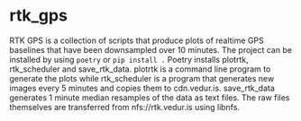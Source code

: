 # rtk_gps

RTK GPS is a collection of scripts that produce plots of realtime GPS baselines that have been downsampled over 10 minutes.
The project can be installed by using `poetry` or `pip install .`
Poetry installs plotrtk, rtk_scheduler and save_rtk_data. plotrtk is a command line program to generate the plots while
rtk_scheduler is a program that generates new images every 5 minutes and copies them to cdn.vedur.is.
save_rtk_data generates 1 minute median resamples of the data as text files.
The raw files themselves are transferred from nfs://rtk.vedur.is using libnfs.
